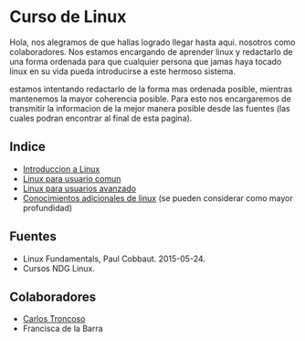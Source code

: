 # Curso de Linux

Hola, nos alegramos de que hallas logrado llegar hasta aqui.
nosotros como colaboradores. Nos estamos encargando de aprender linux y redactarlo de una forma ordenada para que cualquier persona que jamas haya tocado linux en su vida pueda introducirse a este hermoso sistema.

estamos intentando redactarlo de la forma mas ordenada posible, mientras mantenemos la mayor coherencia posible. Para esto nos encargaremos de transmitir la informacion de la mejor manera posible desde las fuentes (las cuales podran encontrar al final de esta pagina).

## Indice

- [Introduccion a Linux](1.-Basico/README.md)
- [Linux para usuario comun](2.-Medio/README.md) 
- [Linux para usuarios avanzado](3.-Avanzado/README.md)
- [Conocimientos adicionales de linux](3.-Avanzado/README.md) (se pueden considerar como mayor profundidad)

## Fuentes

- Linux Fundamentals, Paul Cobbaut. 2015-05-24.
- Cursos NDG Linux.

## Colaboradores

- [Carlos Troncoso](https://www.linkedin.com/in/ctronp/)
- Francisca de la Barra